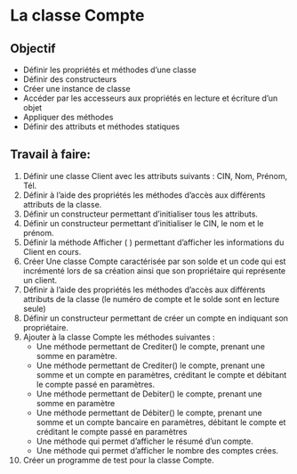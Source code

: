 # La classe Compte

## Objectif

* Définir les propriétés et méthodes d’une classe
* Définir des constructeurs
* Créer une instance de classe
* Accéder par les accesseurs aux propriétés en lecture et écriture d’un objet
* Appliquer des méthodes
* Définir des attributs et méthodes statiques

## Travail à faire:
1. Définir une classe Client avec les attributs suivants : CIN, Nom, Prénom, Tél.
2. Définir à l’aide des propriétés les méthodes d’accès aux différents attributs de la classe.
3. Définir un constructeur permettant d’initialiser tous les attributs.
4. Définir un constructeur permettant d’initialiser le CIN, le nom et le prénom.
5. Définir la méthode Afficher ( ) permettant d’afficher les informations du Client en cours.
6. Créer Une classe Compte caractérisée par son solde et un code qui est incrémenté lors de sa création ainsi que son propriétaire qui représente un client.
7. Définir à l’aide des propriétés les méthodes d’accès aux différents attributs de la classe (le numéro de compte et le solde sont en lecture seule)
8. Définir un constructeur permettant de créer un compte en indiquant son propriétaire.
9. Ajouter à la classe Compte les méthodes suivantes :
    * Une méthode permettant de Crediter() le compte, prenant une somme en paramètre.
    * Une méthode permettant de Crediter() le compte, prenant une somme et un compte en paramètres, créditant le compte et débitant le compte passé en paramètres.
    * Une méthode permettant de Debiter() le compte, prenant une somme en paramètre
    * Une méthode permettant de Débiter() le compte, prenant une somme et un compte bancaire en paramètres, débitant le compte et créditant le compte passé en paramètres
    * Une méthode qui permet d’afficher le résumé d’un compte.
    * Une méthode qui permet d’afficher le nombre des comptes crées.
10. Créer un programme de test pour la classe Compte.